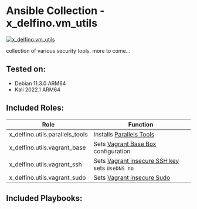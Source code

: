 # Ansible Collection - x\_delfino.vm\_utils

[![x\_delfino.vm\_utils](https://img.shields.io/badge/dynamic/json?color=blueviolet&label=galaxy&prefix=v&query=%24.latest_version.version&url=https%3A%2F%2Fgalaxy.ansible.com%2Fapi%2Fv2%2Fcollections%2Fx_delfino%2Fvm_utils%2F)](https://galaxy.ansible.com/x_delfino/vm_utils)

collection of various security tools. more to come...

## Tested on:
- Debian 11.3.0 ARM64
- Kali 2022.1 ARM64

## Included Roles:

| Role | Function |
|------|----------|
| x\_delfino.utils.parallels\_tools| Installs [Parallels Tools](https://kb.parallels.com/115835) |
| x\_delfino.utils.vagrant\_base| Sets [Vagrant Base Box](https://www.vagrantup.com/docs/boxes/base) configuration |
| x\_delfino.utils.vagrant\_ssh| Sets [Vagrant insecure SSH key](https://github.com/hashicorp/vagrant/tree/master/keys) sets `UseDNS no` |
| x\_delfino.utils.vagrant\_sudo| Sets [Vagrant insecure Sudo](https://www.vagrantup.com/docs/boxes/base) |


## Included Playbooks:
